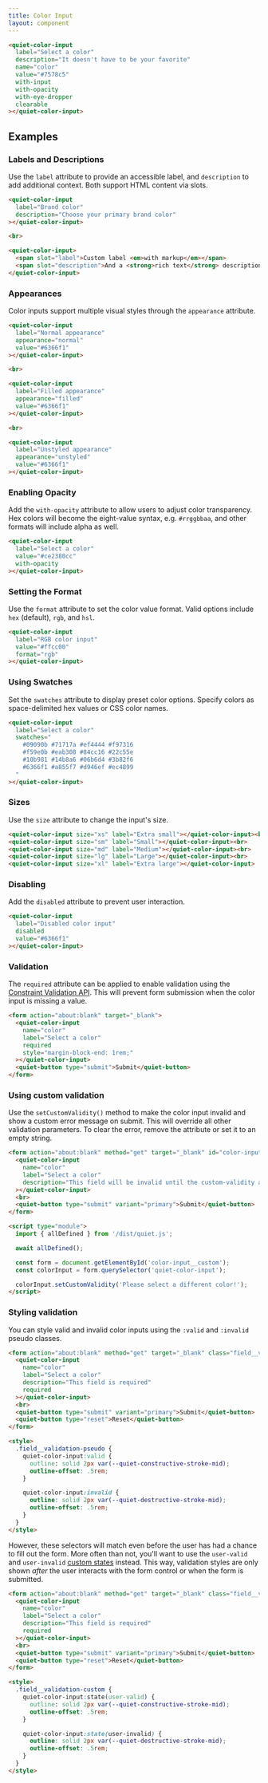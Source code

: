 ```yaml
---
title: Color Input
layout: component
---
```


```html {.example}
<quiet-color-input 
  label="Select a color"
  description="It doesn't have to be your favorite"
  name="color"
  value="#7578c5" 
  with-input
  with-opacity
  with-eye-dropper
  clearable
></quiet-color-input>
```

## Examples

### Labels and Descriptions

Use the `label` attribute to provide an accessible label, and `description` to add additional context. Both support HTML content via slots.

```html {.example}
<quiet-color-input 
  label="Brand color" 
  description="Choose your primary brand color"
></quiet-color-input>

<br>

<quiet-color-input>
  <span slot="label">Custom label <em>with markup</em></span>
  <span slot="description">And a <strong>rich text</strong> description</span>
</quiet-color-input>
```

### Appearances

Color inputs support multiple visual styles through the `appearance` attribute.

```html {.example}
<quiet-color-input 
  label="Normal appearance" 
  appearance="normal"
  value="#6366f1"
></quiet-color-input>

<br>

<quiet-color-input 
  label="Filled appearance" 
  appearance="filled"
  value="#6366f1"
></quiet-color-input>

<br>

<quiet-color-input 
  label="Unstyled appearance" 
  appearance="unstyled"
  value="#6366f1"
></quiet-color-input>
```

### Enabling Opacity

Add the `with-opacity` attribute to allow users to adjust color transparency. Hex colors will become the eight-value syntax, e.g. `#rrggbbaa`, and other formats will include alpha as well.

```html {.example}
<quiet-color-input 
  label="Select a color"
  value="#ce2380cc" 
  with-opacity
></quiet-color-input>
```

### Setting the Format

Use the `format` attribute to set the color value format. Valid options include `hex` (default), `rgb`, and `hsl`.

```html {.example}
<quiet-color-input 
  label="RGB color input"
  value="#ffcc00"
  format="rgb"
></quiet-color-input>
```

### Using Swatches

Set the `swatches` attribute to display preset color options. Specify colors as space-delimited hex values or CSS color names.

```html {.example}
<quiet-color-input
  label="Select a color"
  swatches="
    #09090b #71717a #ef4444 #f97316 
    #f59e0b #eab308 #84cc16 #22c55e 
    #10b981 #14b8a6 #06b6d4 #3b82f6 
    #6366f1 #a855f7 #d946ef #ec4899
  "
></quiet-color-input>
```

### Sizes

Use the `size` attribute to change the input's size.

```html {.example}
<quiet-color-input size="xs" label="Extra small"></quiet-color-input><br>
<quiet-color-input size="sm" label="Small"></quiet-color-input><br>
<quiet-color-input size="md" label="Medium"></quiet-color-input><br>
<quiet-color-input size="lg" label="Large"></quiet-color-input><br>
<quiet-color-input size="xl" label="Extra large"></quiet-color-input>
```

### Disabling

Add the `disabled` attribute to prevent user interaction.

```html {.example}
<quiet-color-input 
  label="Disabled color input"
  disabled
  value="#6366f1"
></quiet-color-input>
```

### Validation

The `required` attribute can be applied to enable validation using the [Constraint Validation API](https://developer.mozilla.org/en-US/docs/Web/HTML/Constraint_validation). This will prevent form submission when the color input is missing a value.

```html {.example}
<form action="about:blank" target="_blank">
  <quiet-color-input 
    name="color"
    label="Select a color" 
    required
    style="margin-block-end: 1rem;"
  ></quiet-color-input>
  <quiet-button type="submit">Submit</quiet-button>
</form>
```

### Using custom validation

Use the `setCustomValidity()` method to make the color input invalid and show a custom error message on submit. This will override all other validation parameters. To clear the error, remove the attribute or set it to an empty string.

```html {.example}
<form action="about:blank" method="get" target="_blank" id="color-input__custom">
  <quiet-color-input 
    name="color"
    label="Select a color"
    description="This field will be invalid until the custom-validity attribute is removed"
  ></quiet-color-input>
  <br>
  <quiet-button type="submit" variant="primary">Submit</quiet-button>
</form>

<script type="module">
  import { allDefined } from '/dist/quiet.js';

  await allDefined();

  const form = document.getElementById('color-input__custom');
  const colorInput = form.querySelector('quiet-color-input');

  colorInput.setCustomValidity('Please select a different color!');
</script>
```

### Styling validation

You can style valid and invalid color inputs using the `:valid` and `:invalid` pseudo classes.

```html {.example}
<form action="about:blank" method="get" target="_blank" class="field__validation-pseudo">
  <quiet-color-input 
    name="color"
    label="Select a color"
    description="This field is required"
    required
  ></quiet-color-input>
  <br>
  <quiet-button type="submit" variant="primary">Submit</quiet-button>
  <quiet-button type="reset">Reset</quiet-button>
</form>

<style>
  .field__validation-pseudo {
    quiet-color-input:valid {
      outline: solid 2px var(--quiet-constructive-stroke-mid);
      outline-offset: .5rem;
    }

    quiet-color-input:invalid {
      outline: solid 2px var(--quiet-destructive-stroke-mid);
      outline-offset: .5rem;
    }
  }
</style>
```

However, these selectors will match even before the user has had a chance to fill out the form. More often than not, you'll want to use the `user-valid` and `user-invalid` [custom states](#custom-states) instead. This way, validation styles are only shown _after_ the user interacts with the form control or when the form is submitted.

```html {.example}
<form action="about:blank" method="get" target="_blank" class="field__validation-custom">
  <quiet-color-input 
    name="color"
    label="Select a color"
    description="This field is required"
    required
  ></quiet-color-input>
  <br>
  <quiet-button type="submit" variant="primary">Submit</quiet-button>
  <quiet-button type="reset">Reset</quiet-button>
</form>

<style>
  .field__validation-custom {
    quiet-color-input:state(user-valid) {
      outline: solid 2px var(--quiet-constructive-stroke-mid);
      outline-offset: .5rem;
    }

    quiet-color-input:state(user-invalid) {
      outline: solid 2px var(--quiet-destructive-stroke-mid);
      outline-offset: .5rem;
    }
  }
</style>
```